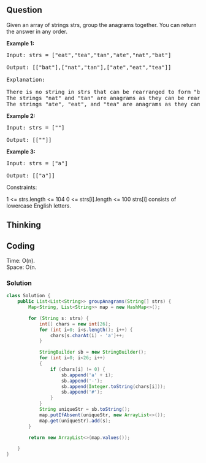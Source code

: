## Question
Given an array of strings strs, group the anagrams together. You can return the answer in any order.

**Example 1:**
<pre>
Input: strs = ["eat","tea","tan","ate","nat","bat"]

Output: [["bat"],["nat","tan"],["ate","eat","tea"]]

Explanation:

There is no string in strs that can be rearranged to form "bat".
The strings "nat" and "tan" are anagrams as they can be rearranged to form each other.
The strings "ate", "eat", and "tea" are anagrams as they can be rearranged to form each other.
</pre>

**Example 2:**
<pre>
Input: strs = [""]

Output: [[""]]
</pre>

**Example 3:**
<pre>
Input: strs = ["a"]

Output: [["a"]]
</pre>

Constraints:

1 <= strs.length <= 104
0 <= strs[i].length <= 100
strs[i] consists of lowercase English letters.

## Thinking

## Coding
Time: O(n).   
Space: O(n.
### Solution
```java
class Solution {
    public List<List<String>> groupAnagrams(String[] strs) {
        Map<String, List<String>> map = new HashMap<>();

        for (String s: strs) {
            int[] chars = new int[26];
            for (int i=0; i<s.length(); i++) {
                chars[s.charAt(i) - 'a']++;
            }

            StringBuilder sb = new StringBuilder();
            for (int i=0; i<26; i++)
            {
                if (chars[i] != 0) {
                    sb.append('a' + i);
                    sb.append('-');
                    sb.append(Integer.toString(chars[i]));
                    sb.append('#');
                }
            }
            String uniqueStr = sb.toString();
            map.putIfAbsent(uniqueStr, new ArrayList<>());
            map.get(uniqueStr).add(s);
        }

        return new ArrayList<>(map.values());

    }
}
```